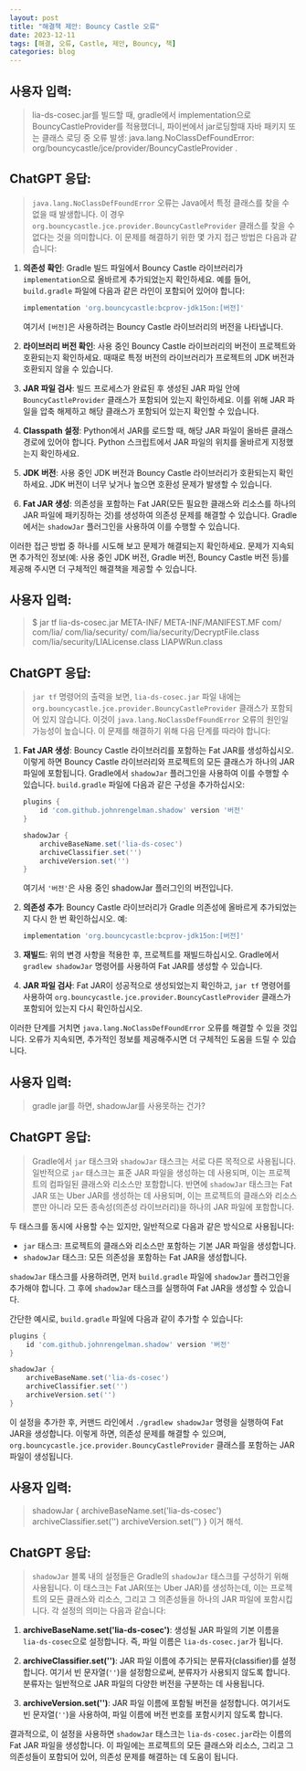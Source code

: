 ```yaml
---
layout: post
title: "해결책 제안: Bouncy Castle 오류"
date: 2023-12-11
tags: [해결, 오류, Castle, 제안, Bouncy, 책]
categories: blog
---
```


## 사용자 입력:
> lia-ds-cosec.jar를 빌드할 때, gradle에서 implementation으로 BouncyCastleProvider를 적용했더니, 파이썬에서 jar로딩할때 자바 패키지 또는 클래스 로딩 중 오류 발생: java.lang.NoClassDefFoundError: org/bouncycastle/jce/provider/BouncyCastleProvider .   

## ChatGPT 응답:
> `java.lang.NoClassDefFoundError` 오류는 Java에서 특정 클래스를 찾을 수 없을 때 발생합니다. 이 경우 `org.bouncycastle.jce.provider.BouncyCastleProvider` 클래스를 찾을 수 없다는 것을 의미합니다. 이 문제를 해결하기 위한 몇 가지 접근 방법은 다음과 같습니다:

1. **의존성 확인**: Gradle 빌드 파일에서 Bouncy Castle 라이브러리가 `implementation`으로 올바르게 추가되었는지 확인하세요. 예를 들어, `build.gradle` 파일에 다음과 같은 라인이 포함되어 있어야 합니다:

   ```gradle
   implementation 'org.bouncycastle:bcprov-jdk15on:[버전]'
   ```

   여기서 `[버전]`은 사용하려는 Bouncy Castle 라이브러리의 버전을 나타냅니다.

2. **라이브러리 버전 확인**: 사용 중인 Bouncy Castle 라이브러리의 버전이 프로젝트와 호환되는지 확인하세요. 때때로 특정 버전의 라이브러리가 프로젝트의 JDK 버전과 호환되지 않을 수 있습니다.

3. **JAR 파일 검사**: 빌드 프로세스가 완료된 후 생성된 JAR 파일 안에 `BouncyCastleProvider` 클래스가 포함되어 있는지 확인하세요. 이를 위해 JAR 파일을 압축 해제하고 해당 클래스가 포함되어 있는지 확인할 수 있습니다.

4. **Classpath 설정**: Python에서 JAR를 로드할 때, 해당 JAR 파일이 올바른 클래스 경로에 있어야 합니다. Python 스크립트에서 JAR 파일의 위치를 올바르게 지정했는지 확인하세요.

5. **JDK 버전**: 사용 중인 JDK 버전과 Bouncy Castle 라이브러리가 호환되는지 확인하세요. JDK 버전이 너무 낮거나 높으면 호환성 문제가 발생할 수 있습니다.

6. **Fat JAR 생성**: 의존성을 포함하는 Fat JAR(모든 필요한 클래스와 리소스를 하나의 JAR 파일에 패키징하는 것)를 생성하여 의존성 문제를 해결할 수 있습니다. Gradle에서는 `shadowJar` 플러그인을 사용하여 이를 수행할 수 있습니다.

이러한 접근 방법 중 하나를 시도해 보고 문제가 해결되는지 확인하세요. 문제가 지속되면 추가적인 정보(예: 사용 중인 JDK 버전, Gradle 버전, Bouncy Castle 버전 등)를 제공해 주시면 더 구체적인 해결책을 제공할 수 있습니다.

## 사용자 입력:
> $ jar tf lia-ds-cosec.jar
META-INF/
META-INF/MANIFEST.MF
com/
com/lia/
com/lia/security/
com/lia/security/DecryptFile.class
com/lia/security/LIALicense.class
LIAPWRun.class

## ChatGPT 응답:
> `jar tf` 명령어의 출력을 보면, `lia-ds-cosec.jar` 파일 내에는 `org.bouncycastle.jce.provider.BouncyCastleProvider` 클래스가 포함되어 있지 않습니다. 이것이 `java.lang.NoClassDefFoundError` 오류의 원인일 가능성이 높습니다. 이 문제를 해결하기 위해 다음 단계를 따라야 합니다:

1. **Fat JAR 생성**: Bouncy Castle 라이브러리를 포함하는 Fat JAR를 생성하십시오. 이렇게 하면 Bouncy Castle 라이브러리와 프로젝트의 모든 클래스가 하나의 JAR 파일에 포함됩니다. Gradle에서 `shadowJar` 플러그인을 사용하여 이를 수행할 수 있습니다. `build.gradle` 파일에 다음과 같은 구성을 추가하십시오:

   ```gradle
   plugins {
       id 'com.github.johnrengelman.shadow' version '버전'
   }

   shadowJar {
       archiveBaseName.set('lia-ds-cosec')
       archiveClassifier.set('')
       archiveVersion.set('')
   }
   ```

   여기서 `'버전'`은 사용 중인 shadowJar 플러그인의 버전입니다.

2. **의존성 추가**: Bouncy Castle 라이브러리가 Gradle 의존성에 올바르게 추가되었는지 다시 한 번 확인하십시오. 예:

   ```gradle
   implementation 'org.bouncycastle:bcprov-jdk15on:[버전]'
   ```

3. **재빌드**: 위의 변경 사항을 적용한 후, 프로젝트를 재빌드하십시오. Gradle에서 `gradlew shadowJar` 명령어를 사용하여 Fat JAR를 생성할 수 있습니다.

4. **JAR 파일 검사**: Fat JAR이 성공적으로 생성되었는지 확인하고, `jar tf` 명령어를 사용하여 `org.bouncycastle.jce.provider.BouncyCastleProvider` 클래스가 포함되어 있는지 다시 확인하십시오.

이러한 단계를 거치면 `java.lang.NoClassDefFoundError` 오류를 해결할 수 있을 것입니다. 오류가 지속되면, 추가적인 정보를 제공해주시면 더 구체적인 도움을 드릴 수 있습니다.

## 사용자 입력:
> gradle jar를 하면, shadowJar를 사용못하는 건가?

## ChatGPT 응답:
> Gradle에서 `jar` 태스크와 `shadowJar` 태스크는 서로 다른 목적으로 사용됩니다. 일반적으로 `jar` 태스크는 표준 JAR 파일을 생성하는 데 사용되며, 이는 프로젝트의 컴파일된 클래스와 리소스만 포함합니다. 반면에 `shadowJar` 태스크는 Fat JAR 또는 Uber JAR를 생성하는 데 사용되며, 이는 프로젝트의 클래스와 리소스 뿐만 아니라 모든 종속성(의존성 라이브러리)을 하나의 JAR 파일에 포함합니다.

두 태스크를 동시에 사용할 수는 있지만, 일반적으로 다음과 같은 방식으로 사용됩니다:

- `jar` 태스크: 프로젝트의 클래스와 리소스만 포함하는 기본 JAR 파일을 생성합니다.
- `shadowJar` 태스크: 모든 의존성을 포함하는 Fat JAR을 생성합니다.

`shadowJar` 태스크를 사용하려면, 먼저 `build.gradle` 파일에 `shadowJar` 플러그인을 추가해야 합니다. 그 후에 `shadowJar` 태스크를 실행하여 Fat JAR을 생성할 수 있습니다.

간단한 예시로, `build.gradle` 파일에 다음과 같이 추가할 수 있습니다:

```gradle
plugins {
    id 'com.github.johnrengelman.shadow' version '버전'
}

shadowJar {
    archiveBaseName.set('lia-ds-cosec')
    archiveClassifier.set('')
    archiveVersion.set('')
}
```

이 설정을 추가한 후, 커맨드 라인에서 `./gradlew shadowJar` 명령을 실행하여 Fat JAR을 생성합니다. 이렇게 하면, 의존성 문제를 해결할 수 있으며, `org.bouncycastle.jce.provider.BouncyCastleProvider` 클래스를 포함하는 JAR 파일이 생성됩니다.

## 사용자 입력:
> shadowJar {
    archiveBaseName.set('lia-ds-cosec')
    archiveClassifier.set('')
    archiveVersion.set('')
}  이거 해석.

## ChatGPT 응답:
> `shadowJar` 블록 내의 설정들은 Gradle의 `shadowJar` 태스크를 구성하기 위해 사용됩니다. 이 태스크는 Fat JAR(또는 Uber JAR)를 생성하는데, 이는 프로젝트의 모든 클래스와 리소스, 그리고 그 의존성들을 하나의 JAR 파일에 포함시킵니다. 각 설정의 의미는 다음과 같습니다:

1. **archiveBaseName.set('lia-ds-cosec')**: 생성될 JAR 파일의 기본 이름을 `lia-ds-cosec`으로 설정합니다. 즉, 파일 이름은 `lia-ds-cosec.jar`가 됩니다.

2. **archiveClassifier.set('')**: JAR 파일 이름에 추가되는 분류자(classifier)를 설정합니다. 여기서 빈 문자열(`''`)을 설정함으로써, 분류자가 사용되지 않도록 합니다. 분류자는 일반적으로 JAR 파일의 다양한 버전을 구분하는 데 사용됩니다.

3. **archiveVersion.set('')**: JAR 파일 이름에 포함될 버전을 설정합니다. 여기서도 빈 문자열(`''`)을 사용하여, 파일 이름에 버전 번호를 포함시키지 않도록 합니다.

결과적으로, 이 설정을 사용하면 `shadowJar` 태스크는 `lia-ds-cosec.jar`라는 이름의 Fat JAR 파일을 생성합니다. 이 파일에는 프로젝트의 모든 클래스와 리소스, 그리고 그 의존성들이 포함되어 있어, 의존성 문제를 해결하는 데 도움이 됩니다.

